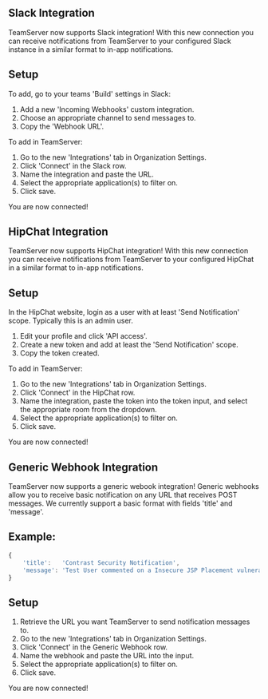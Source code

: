 <!--
title: "Integrations"
description: "Adding Integrations to TeamServer"
tags: "integrations hipchat generic slack webhook teamserver"
-->

## Slack Integration

TeamServer now supports Slack integration! With this new connection you can receive notifications from TeamServer to your configured Slack instance in a similar format to in-app notifications.

## Setup

To add, go to your teams 'Build' settings in Slack:

1. Add a new 'Incoming Webhooks' custom integration.
2. Choose an appropriate channel to send messages to.
3. Copy the 'Webhook URL'.

To add in TeamServer:

1. Go to the new 'Integrations' tab in Organization Settings.
2. Click 'Connect' in the Slack row.
3. Name the integration and paste the URL.
4. Select the appropriate application(s) to filter on.
5. Click save.

You are now connected!

## HipChat Integration

TeamServer now supports HipChat integration! With this new connection you can receive notifications from TeamServer to your configured HipChat in a similar format to in-app notifications.

## Setup

In the HipChat website, login as a user with at least 'Send Notification' scope. Typically this is an admin user.

1. Edit your profile and click 'API access'.
2. Create a new token and add at least the 'Send Notification' scope.
3. Copy the token created.

To add in TeamServer:

1. Go to the new 'Integrations' tab in Organization Settings.
2. Click 'Connect' in the HipChat row.
3. Name the integration, paste the token into the token input, and select the appropriate room from the dropdown.
4. Select the appropriate application(s) to filter on.
5. Click save.

You are now connected!

## Generic Webhook Integration

TeamServer now supports a generic webook integration! Generic webhooks allow you to receive basic notification on any URL that receives POST messages. We currently support a basic format with fields 'title' and 'message'.

## Example:

```javascript
{
	'title':   'Contrast Security Notification',
	'message': 'Test User commented on a Insecure JSP Placement vulnerability in WebGoat. \"Fixed in CVE-2015\"'
}
```

## Setup

1. Retrieve the URL you want TeamServer to send notification messages to.
2. Go to the new 'Integrations' tab in Organization Settings.
3. Click 'Connect' in the Generic Webhook row.
4. Name the webhook and paste the URL into the input.
5. Select the appropriate application(s) to filter on.
6. Click save.

You are now connected!
